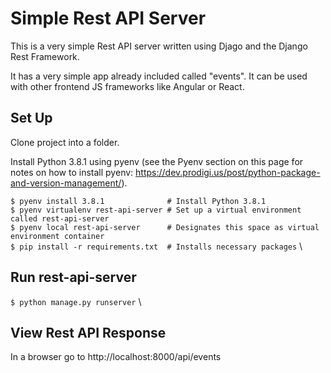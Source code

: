 # Simple Rest API Server

This is a very simple Rest API server written using Djago and the Django Rest Framework.

It has a very simple app already included called "events". It can be used with other frontend JS frameworks like Angular or React.

## Set Up

Clone project into a folder.

Install Python 3.8.1 using pyenv (see the Pyenv section on this page for notes on how to install pyenv: https://dev.prodigi.us/post/python-package-and-version-management/).

`$ pyenv install 3.8.1              # Install Python 3.8.1` \
`$ pyenv virtualenv rest-api-server # Set up a virtual environment called rest-api-server` \
`$ pyenv local rest-api-server      # Designates this space as virtual environment container` \
`$ pip install -r requirements.txt  # Installs necessary packages` \

## Run rest-api-server 

`$ python manage.py runserver` \

## View Rest API Response

In a browser go to http://localhost:8000/api/events
